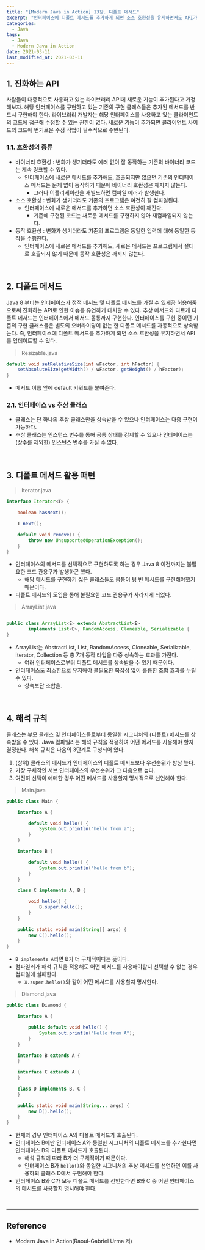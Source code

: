 ```yaml
---
title: "[Modern Java in Action] 13장. 디폴트 메서드"
excerpt: "인터페이스에 디폴트 메서드를 추가하게 되면 소스 호환성을 유지하면서도 API가 진화할 수 있다."
categories:
  - Java
tags:
  - Java
  - Modern Java in Action
date: 2021-03-11
last_modified_at: 2021-03-11
---
```


## 1. 진화하는 API

사람들이 대중적으로 사용하고 있는 라이브러리 API에 새로운 기능이 추가된다고 가정해보자. 해당 인터페이스를 구현하고 있는 기존의 구현 클래스들은 추가된 메서드를 반드시 구현해야 한다. 라이브러리 개발자는 해당 인터페이스를 사용하고 있는 클라이언트의 코드에 접근해 수정할 수 있는 권한이 없다. 새로운 기능이 추가되면 클라이언트 사이드의 코드에 번거로운 수정 작업이 필수적으로 수반된다.

### 1.1. 호환성의 종류

* 바이너리 호환성 : 변화가 생기더라도 에러 없이 잘 동작하는 기존의 바이너리 코드는 계속 링크할 수 있다.
  * 인터페이스에 새로운 메서드를 추가해도, 호출되지만 않으면 기존의 인터페이스 메서드는 문제 없이 동작하기 때문에 바이너리 호환성은 깨지지 않는다.
    * 그러나 어플리케이션을 재빌드하면 컴파일 에러가 발생한다.
* 소스 호환성 : 변화가 생기더라도 기존의 프로그램은 여전히 잘 컴파일된다.
  * 인터페이스에 새로운 메서드를 추가하면 소스 호환성이 깨진다.
    * 기존에 구현된 코드는 새로운 메서드를 구현하지 않아 재컴파일되지 않는다.
* 동작 호환성 : 변화가 생기더라도 기존의 프로그램은 동일한 입력에 대해 동일한 동작을 수행한다.
  * 인터페이스에 새로운 메서드를 추가해도, 새로운 메서드는 프로그램에서 절대로 호출되지 않기 때문에 동작 호환성은 깨지지 않는다.

<br>

## 2. 디폴트 메서드

Java 8 부터는 인터페이스가 정적 메서드 및 디폴트 메서드를 가질 수 있게끔 허용해줌으로써 진화하는 API로 인한 이슈를 유연하게 대처할 수 있다. 추상 메서드와 다르게 디폴트 메서드는 인터페이스에서 메서드 몸통까지 구현한다. 인터페이스를 구현 중이던 기존의 구현 클래스들은 별도의 오버라이딩이 없는 한 디폴트 메서드를 자동적으로 상속받는다. 즉, 인터페이스에 디폴트 메서드를 추가하게 되면 소스 호환성을 유지하면서 API를 업데이트할 수 있다.


> Resizable.java

```java
default void setRelativeSize(int wFactor, int hFactor) {
    setAbsoluteSize(getWidth() / wFactor, getHeight() / hFactor);
}
```

* 메서드 이름 앞에 default 키워드를 붙여준다.

### 2.1. 인터페이스 vs 추상 클래스

* 클래스는 단 하나의 추상 클래스만을 상속받을 수 있으나 인터페이스는 다중 구현이 가능하다.
* 추상 클래스는 인스턴스 변수를 통해 공통 상태를 강제할 수 있으나 인터페이스는 (상수를 제외한) 인스턴스 변수를 가질 수 없다.

<br>

## 3. 디폴트 메서드 활용 패턴

> Iterator.java

```java
interface Iterator<T> {

    boolean hasNext();

    T next();

    default void remove() {
        throw new UnsupportedOperationException();
    }
}
```

* 인터페이스의 메서드를 선택적으로 구현하도록 하는 경우 Java 8 이전까지는 불필요한 코드 관용구가 발생하곤 했다.
  * 해당 메서드를 구현하기 싫은 클래스들도 몸통이 텅 빈 메서드를 구현해야했기 때문이다.
* 디폴트 메서드의 도입을 통해 불필요한 코드 관용구가 사라지게 되었다.

> ArrayList.java

```java

public class ArrayList<E> extends AbstractList<E>
        implements List<E>, RandomAccess, Cloneable, Serializable {
}
```

* ArrayList는 AbstractList, List, RandomAccess, Cloneable, Serializable, Iterator, Collection 등 총 7개 동작 타입을 다중 상속하는 효과를 가진다.
  * 여러 인터페이스로부터 디폴트 메서드를 상속받을 수 있기 때문이다.
* 인터페이스도 최소한으로 유지해야 불필요한 복잡성 없이 훌륭한 조합 효과를 누릴 수 있다.
  * 상속보단 조합을.

<br>

## 4. 해석 규칙

클래스는 부모 클래스 및 인터페이스들로부터 동일한 시그니처의 (디폴트) 메서드를 상속받을 수 있다. Java 컴파일러는 해석 규칙을 적용하여 어떤 메서드를 사용해야 할지 결정한다. 해석 규칙은 다음의 3단계로 구성되어 있다.

1. (상위) 클래스의 메서드가 인터페이스의 디폴트 메서드보다 우선순위가 항상 높다.
2. 가장 구체적인 서브 인터페이스의 우선순위가 그 다음으로 높다.
3. 여전히 선택이 애매한 경우 어떤 메서드를 사용할지 명시적으로 선언해야 한다.

> Main.java

```java
public class Main {

    interface A {

        default void hello() {
            System.out.println("hello from a");
        }
    }

    interface B {

        default void hello() {
            System.out.println("hello from b");
        }
    }

    class C implements A, B {

        void hello() {
            B.super.hello();
        }
    }

    public static void main(String[] args) {
        new C().hello();
    }
}
```

* ``B implements A``라면 B가 더 구체적이다는 뜻이다.
* 컴파일러가 해석 규칙을 적용해도 어떤 메서드를 사용해야할지 선택할 수 없는 경우 컴파일에 실패한다.
  * ``X.super.hello()``와 같이 어떤 메서드를 사용할지 명시한다.

> Diamond.java

```java
public class Diamond {

    interface A {

        public default void hello() {
            System.out.println("Hello from A");
        }
    }

    interface B extends A {
    }

    interface C extends A {
    }

    class D implements B, C {
    }

    public static void main(String... args) {
        new D().hello();
    }
}
```

* 현재의 경우 인터페이스 A의 디폴트 메서드가 호출된다.
* 인터페이스 B에만 인터페이스 A와 동일한 시그니처의 디폴트 메서드를 추가한다면 인터페이스 B의 디폴트 메서드가 호출된다.
  * 해석 규칙에 따라 B가 더 구체적이기 때문이다.
  * 인터페이스 B가 ``hello()``와 동일한 시그니처의 추상 메서드를 선언하면 이를 사용하되 클래스 D에서 구현해야 한다.
* 인터페이스 B와 C가 모두 디폴트 메서드를 선언한다면 B와 C 중 어떤 인터페이스의 메서드를 사용할지 명시해야 한다.

<br>

---

## Reference

* Modern Java in Action(Raoul-Gabriel Urma 저)
